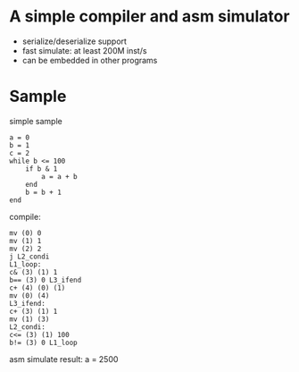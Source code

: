 # A simple compiler and asm simulator

- serialize/deserialize support
- fast simulate: at least 200M inst/s
- can be embedded in other programs

# Sample

simple sample
```
a = 0
b = 1
c = 2
while b <= 100
    if b & 1
        a = a + b
    end
    b = b + 1
end
```

compile:
```
mv (0) 0
mv (1) 1
mv (2) 2
j L2_condi
L1_loop:
c& (3) (1) 1
b== (3) 0 L3_ifend
c+ (4) (0) (1)
mv (0) (4)
L3_ifend:
c+ (3) (1) 1
mv (1) (3)
L2_condi:
c<= (3) (1) 100
b!= (3) 0 L1_loop
```


asm simulate result:
a = 2500